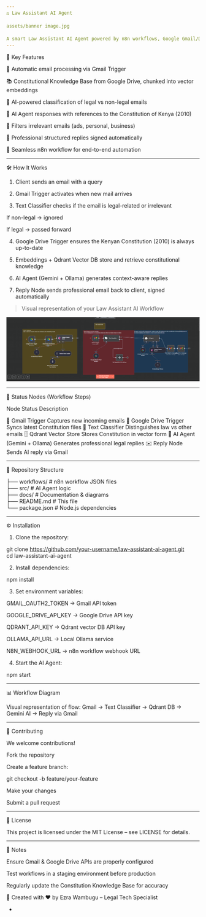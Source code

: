 ```yaml
---
⚖️ Law Assistant AI Agent

assets/banner image.jpg

A smart Law Assistant AI Agent powered by n8n workflows, Google Gmail/Drive, and LLMs. It processes client legal queries received by email, references the Constitution of Kenya (2010) from a vector database, and replies automatically in a professional format.
---
```


🎯 Key Features

📩 Automatic email processing via Gmail Trigger

📚 Constitutional Knowledge Base from Google Drive, chunked into vector embeddings

🧠 AI-powered classification of legal vs non-legal emails

🤖 AI Agent responses with references to the Constitution of Kenya (2010)

🚨 Filters irrelevant emails (ads, personal, business)

📝 Professional structured replies signed automatically

🔄 Seamless n8n workflow for end-to-end automation

---

🛠️ How It Works

1. Client sends an email with a query

2. Gmail Trigger activates when new mail arrives

3. Text Classifier checks if the email is legal-related or irrelevant

If non-legal → ignored

If legal → passed forward

4. Google Drive Trigger ensures the Kenyan Constitution (2010) is always up-to-date

5. Embeddings + Qdrant Vector DB store and retrieve constitutional knowledge

6. AI Agent (Gemini + Ollama) generates context-aware replies

7. Reply Node sends professional email back to client, signed automatically

> Visual representation of your Law Assistant AI Workflow

![Law assistant image](<assets/Law assistant workflow.png>)

---

🔹 Status Nodes (Workflow Steps)

Node Status Description

📩 Gmail Trigger Captures new incoming emails
📂 Google Drive Trigger Syncs latest Constitution files
🧩 Text Classifier Distinguishes law vs other emails
🗄️ Qdrant Vector Store Stores Constitution in vector form
🧠 AI Agent (Gemini + Ollama) Generates professional legal replies
✉️ Reply Node Sends AI reply via Gmail

---

📁 Repository Structure

├── workflows/ # n8n workflow JSON files  
├── src/ # AI Agent logic  
├── docs/ # Documentation & diagrams  
├── README.md # This file  
└── package.json # Node.js dependencies

---

⚙️ Installation

1. Clone the repository:

git clone https://github.com/your-username/law-assistant-ai-agent.git  
cd law-assistant-ai-agent

2. Install dependencies:

npm install

3. Set environment variables:

GMAIL_OAUTH2_TOKEN → Gmail API token

GOOGLE_DRIVE_API_KEY → Google Drive API key

QDRANT_API_KEY → Qdrant vector DB API key

OLLAMA_API_URL → Local Ollama service

N8N_WEBHOOK_URL → n8n workflow webhook URL

4. Start the AI Agent:

npm start

---

📊 Workflow Diagram

Visual representation of flow:
Gmail → Text Classifier → Qdrant DB → Gemini AI → Reply via Gmail

---

🤝 Contributing

We welcome contributions!

Fork the repository

Create a feature branch:

git checkout -b feature/your-feature

Make your changes

Submit a pull request

---

📄 License

This project is licensed under the MIT License – see LICENSE for details.

---

📌 Notes

Ensure Gmail & Google Drive APIs are properly configured

Test workflows in a staging environment before production

Regularly update the Constitution Knowledge Base for accuracy

🚀 Created with ❤️ by Ezra Wambugu – Legal Tech Specialist

-
